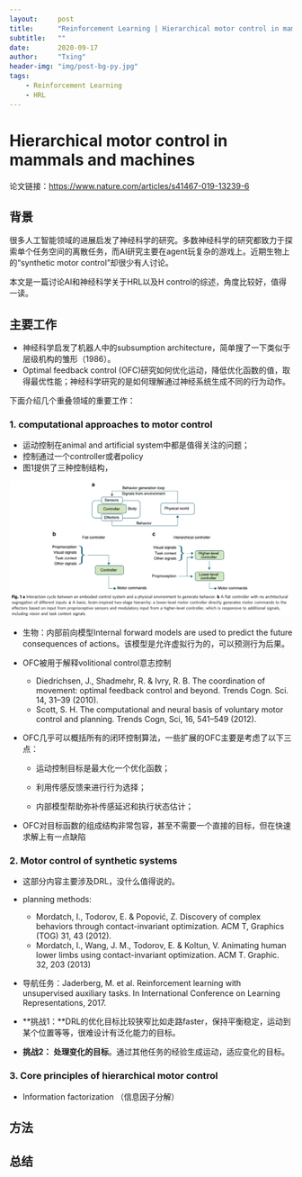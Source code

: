 ```yaml
---
layout:     post
title:      "Reinforcement Learning | Hierarchical motor control in mammals and machines"
subtitle:   ""
date:       2020-09-17
author:     "Txing"
header-img: "img/post-bg-py.jpg"
tags:
    - Reinforcement Learning
    - HRL
---
```


# Hierarchical motor control in mammals and machines 

论文链接：https://www.nature.com/articles/s41467-019-13239-6

## 背景

很多人工智能领域的进展启发了神经科学的研究。多数神经科学的研究都致力于探索单个任务空间的离散任务，而AI研究主要在agent玩复杂的游戏上。近期生物上的“synthetic motor control”却很少有人讨论。

本文是一篇讨论AI和神经科学关于HRL以及H control的综述，角度比较好，值得一读。



## 主要工作

- 神经科学启发了机器人中的subsumption architecture，简单搜了一下类似于层级机构的雏形（1986）。
- Optimal feedback control (OFC)研究如何优化运动，降低优化函数的值，取得最优性能；神经科学研究的是如何理解通过神经系统生成不同的行为动作。

下面介绍几个重叠领域的重要工作：

### 1. computational approaches to motor control

- 运动控制在animal and artificial system中都是值得关注的问题；
- 控制通过一个controller或者policy
- 图1提供了三种控制结构，

![](https://raw.githubusercontent.com/txing-casia/txing-casia.github.io/master/img/20200917-1.png)

- 生物：内部前向模型Internal forward models are used to predict the future consequences of actions。该模型是允许虚拟行为的，可以预测行为后果。

- OFC被用于解释volitional control意志控制

  - Diedrichsen, J., Shadmehr, R. & Ivry, R. B. The coordination of movement: optimal feedback control and beyond. Trends Cogn. Sci. 14, 31–39 (2010).
  - Scott, S. H. The computational and neural basis of voluntary motor control and planning. Trends Cogn, Sci, 16, 541–549 (2012).  

- OFC几乎可以概括所有的闭环控制算法，一些扩展的OFC主要是考虑了以下三点：

  - 运动控制目标是最大化一个优化函数；
  - 利用传感反馈来进行行为选择；

  - 内部模型帮助弥补传感延迟和执行状态估计；

- OFC对目标函数的组成结构非常包容，甚至不需要一个直接的目标，但在快速求解上有一点缺陷

### 2. Motor control of synthetic systems  

- 这部分内容主要涉及DRL，没什么值得说的。
- planning methods: 
  - Mordatch, I., Todorov, E. & Popović, Z. Discovery of complex behaviors through contact-invariant optimization. ACM T, Graphics (TOG) 31, 43 (2012).
  - Mordatch, I., Wang, J. M., Todorov, E. & Koltun, V. Animating human lower limbs using contact-invariant optimization. ACM T. Graphic. 32, 203 (2013)  

- 导航任务：Jaderberg, M. et al. Reinforcement learning with unsupervised auxiliary tasks. In International Conference on Learning Representations, 2017.  

- **挑战1：**DRL的优化目标比较狭窄比如走路faster，保持平衡稳定，运动到某个位置等等，很难设计有泛化能力的目标。
- **挑战2：** **处理变化的目标**。通过其他任务的经验生成运动，适应变化的目标。

### 3. Core principles of hierarchical motor control  

- Information factorization （信息因子分解）




















## 方法














## 总结









